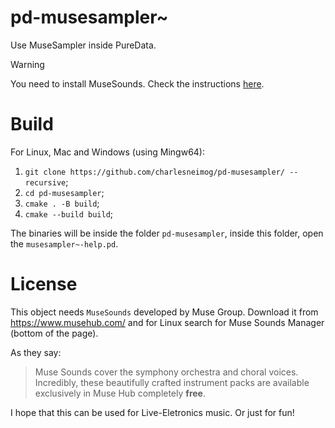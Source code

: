 # pd-musesampler~

Use MuseSampler inside PureData.

> [!WARNING]
> You need to install MuseSounds. Check the instructions [here](https://musescore.org/en/handbook/4/installing-muse-sounds).

# Build

For Linux, Mac and Windows (using Mingw64):

1. `git clone https://github.com/charlesneimog/pd-musesampler/ --recursive`;
2. `cd pd-musesampler`;
3. `cmake . -B build`;
4. `cmake --build build`;

The binaries will be inside the folder `pd-musesampler`, inside this folder, open the `musesampler~-help.pd`.

# License

This object needs `MuseSounds` developed by Muse Group. Download it from https://www.musehub.com/ and for Linux search for Muse Sounds Manager (bottom of the page).

As they say: 

> Muse Sounds cover the symphony orchestra and choral voices. Incredibly, these beautifully crafted instrument packs are available exclusively in Muse Hub completely **free**.​

I hope that this can be used for Live-Eletronics music. Or just for fun!
